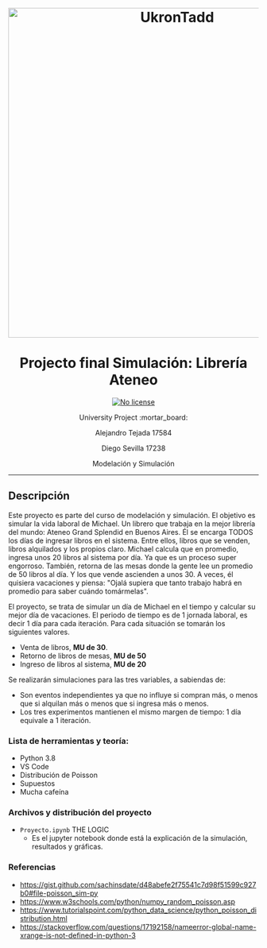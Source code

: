 <h1 align="center">
<br>
  <img src="https://static.nationalgeographicla.com/files/styles/image_3200/public/bookstore-buenosaires-argentina.jpg?w=1900&h=1267" alt="UkronTadd" width="664"> 
<br>
<br>
Projecto final Simulación: Librería Ateneo
</h1>
    
<p align="center">
  
  <a href="https://opensource.org/licenses/MIT">
    <img src="https://img.shields.io/static/v1?label=License&message=NoLicense&color=<COLOR>" alt="No license">
  </a>
</p>

<p align="center">University Project :mortar_board:</p>
<p align="center">Alejandro Tejada 17584</p>
<p align="center">Diego Sevilla 17238</p>
<p align="center">Modelación y Simulación</p>
<hr />

## Descripción

Este proyecto es parte del curso de modelación y simulación. 
El objetivo es simular la vida laboral de Michael.
Un librero que trabaja en la mejor librería del mundo: Ateneo Grand Splendid en Buenos Aires.
Él se encarga TODOS los días de ingresar libros en el sistema. Entre ellos, libros que se venden, libros alquilados y los propios claro. 
Michael calcula que en promedio, ingresa unos 20 libros al sistema por día. Ya que es un proceso super engorroso. También,  retorna de las mesas donde la gente lee un promedio de 50 libros al día. Y los que vende ascienden a unos 30. 
A veces, él quisiera vacaciones y piensa: "Ojalá supiera que tanto trabajo habrá en promedio para saber cuándo tomármelas". 

El proyecto, se trata de simular un día de Michael en el tiempo y calcular su mejor día de vacaciones. El periodo de tiempo es de 1 jornada laboral, es decir 1 día para cada iteración. Para cada situación se tomarán los siguientes valores.

* Venta de libros, **MU de 30**.
* Retorno de libros de mesas, **MU de 50**
* Ingreso de libros al sistema, **MU de 20**

Se realizarán simulaciones para las tres variables, a sabiendas de:
* Son eventos independientes ya que no influye si compran más, o menos que si alquilan más o menos que si ingresa más o menos. 
* Los tres experimentos mantienen el mismo margen de tiempo: 1 día equivale a 1 iteración. 

### Lista de herramientas y teoría:

- Python 3.8
- VS Code
- Distribución de Poisson
- Supuestos
- Mucha cafeína


### Archivos y distribución del proyecto

- `Proyecto.ipynb` THE LOGIC
  -  Es el jupyter notebook donde está la explicación de la simulación, resultados y gráficas.


### Referencias
* https://gist.github.com/sachinsdate/d48abefe2f75541c7d98f51599c927b0#file-poisson_sim-py
* https://www.w3schools.com/python/numpy_random_poisson.asp
* https://www.tutorialspoint.com/python_data_science/python_poisson_distribution.html
* https://stackoverflow.com/questions/17192158/nameerror-global-name-xrange-is-not-defined-in-python-3